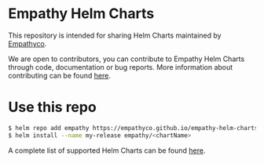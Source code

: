 Empathy Helm Charts
===================

This repository is intended for sharing Helm Charts maintained by [Empathyco](https://www.empathy.co/).

We are open to contributors, you can contribute to Empathy Helm Charts through code, documentation or bug reports. More information about contributing can be found [here](CONTRIBUTING.md).

# Use this repo
```sh
$ helm repo add empathy https://empathyco.github.io/empathy-helm-charts
$ helm install --name my-release empathy/<chartName>
```

A complete list of supported Helm Charts can be found [here](chart_list.md).
